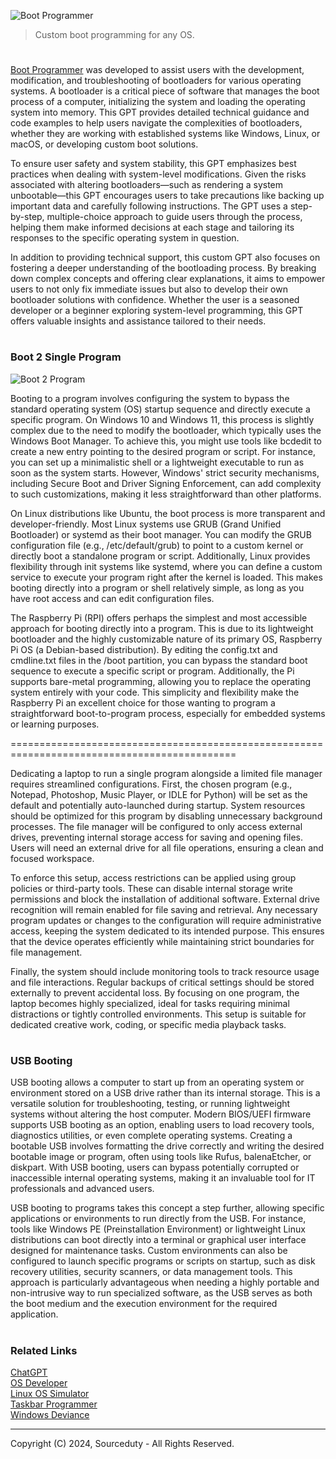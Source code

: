 ![Boot Programmer](https://github.com/user-attachments/assets/25b09429-be34-49ea-80de-bdd92cd1594d)

> Custom boot programming for any OS.

#

[Boot Programmer](https://chatgpt.com/g/g-iX4TehJnH-boot-programmer) was developed to assist users with the development, modification, and troubleshooting of bootloaders for various operating systems. A bootloader is a critical piece of software that manages the boot process of a computer, initializing the system and loading the operating system into memory. This GPT provides detailed technical guidance and code examples to help users navigate the complexities of bootloaders, whether they are working with established systems like Windows, Linux, or macOS, or developing custom boot solutions.

To ensure user safety and system stability, this GPT emphasizes best practices when dealing with system-level modifications. Given the risks associated with altering bootloaders—such as rendering a system unbootable—this GPT encourages users to take precautions like backing up important data and carefully following instructions. The GPT uses a step-by-step, multiple-choice approach to guide users through the process, helping them make informed decisions at each stage and tailoring its responses to the specific operating system in question.

In addition to providing technical support, this custom GPT also focuses on fostering a deeper understanding of the bootloading process. By breaking down complex concepts and offering clear explanations, it aims to empower users to not only fix immediate issues but also to develop their own bootloader solutions with confidence. Whether the user is a seasoned developer or a beginner exploring system-level programming, this GPT offers valuable insights and assistance tailored to their needs.

#
### Boot 2 Single Program

![Boot 2 Program](https://github.com/user-attachments/assets/8aa35101-f997-4ac8-9b12-91eba67263f8)

Booting to a program involves configuring the system to bypass the standard operating system (OS) startup sequence and directly execute a specific program. On Windows 10 and Windows 11, this process is slightly complex due to the need to modify the bootloader, which typically uses the Windows Boot Manager. To achieve this, you might use tools like bcdedit to create a new entry pointing to the desired program or script. For instance, you can set up a minimalistic shell or a lightweight executable to run as soon as the system starts. However, Windows' strict security mechanisms, including Secure Boot and Driver Signing Enforcement, can add complexity to such customizations, making it less straightforward than other platforms.

On Linux distributions like Ubuntu, the boot process is more transparent and developer-friendly. Most Linux systems use GRUB (Grand Unified Bootloader) or systemd as their boot manager. You can modify the GRUB configuration file (e.g., /etc/default/grub) to point to a custom kernel or directly boot a standalone program or script. Additionally, Linux provides flexibility through init systems like systemd, where you can define a custom service to execute your program right after the kernel is loaded. This makes booting directly into a program or shell relatively simple, as long as you have root access and can edit configuration files.

The Raspberry Pi (RPI) offers perhaps the simplest and most accessible approach for booting directly into a program. This is due to its lightweight bootloader and the highly customizable nature of its primary OS, Raspberry Pi OS (a Debian-based distribution). By editing the config.txt and cmdline.txt files in the /boot partition, you can bypass the standard boot sequence to execute a specific script or program. Additionally, the Pi supports bare-metal programming, allowing you to replace the operating system entirely with your code. This simplicity and flexibility make the Raspberry Pi an excellent choice for those wanting to program a straightforward boot-to-program process, especially for embedded systems or learning purposes.

=============================================================================================

Dedicating a laptop to run a single program alongside a limited file manager requires streamlined configurations. First, the chosen program (e.g., Notepad, Photoshop, Music Player, or IDLE for Python) will be set as the default and potentially auto-launched during startup. System resources should be optimized for this program by disabling unnecessary background processes. The file manager will be configured to only access external drives, preventing internal storage access for saving and opening files. Users will need an external drive for all file operations, ensuring a clean and focused workspace.

To enforce this setup, access restrictions can be applied using group policies or third-party tools. These can disable internal storage write permissions and block the installation of additional software. External drive recognition will remain enabled for file saving and retrieval. Any necessary program updates or changes to the configuration will require administrative access, keeping the system dedicated to its intended purpose. This ensures that the device operates efficiently while maintaining strict boundaries for file management.

Finally, the system should include monitoring tools to track resource usage and file interactions. Regular backups of critical settings should be stored externally to prevent accidental loss. By focusing on one program, the laptop becomes highly specialized, ideal for tasks requiring minimal distractions or tightly controlled environments. This setup is suitable for dedicated creative work, coding, or specific media playback tasks.

#
### USB Booting

USB booting allows a computer to start up from an operating system or environment stored on a USB drive rather than its internal storage. This is a versatile solution for troubleshooting, testing, or running lightweight systems without altering the host computer. Modern BIOS/UEFI firmware supports USB booting as an option, enabling users to load recovery tools, diagnostics utilities, or even complete operating systems. Creating a bootable USB involves formatting the drive correctly and writing the desired bootable image or program, often using tools like Rufus, balenaEtcher, or diskpart. With USB booting, users can bypass potentially corrupted or inaccessible internal operating systems, making it an invaluable tool for IT professionals and advanced users.

USB booting to programs takes this concept a step further, allowing specific applications or environments to run directly from the USB. For instance, tools like Windows PE (Preinstallation Environment) or lightweight Linux distributions can boot directly into a terminal or graphical user interface designed for maintenance tasks. Custom environments can also be configured to launch specific programs or scripts on startup, such as disk recovery utilities, security scanners, or data management tools. This approach is particularly advantageous when needing a highly portable and non-intrusive way to run specialized software, as the USB serves as both the boot medium and the execution environment for the required application.

#
### Related Links

[ChatGPT](https://github.com/sourceduty/ChatGPT)
<br>
[OS Developer](https://github.com/sourceduty/OS_Developer)
<br>
[Linux OS Simulator](https://github.com/sourceduty/Linux_OS_Simulator)
<br>
[Taskbar Programmer](https://github.com/sourceduty/Taskbar_Programmer)
<br>
[Windows Deviance](https://github.com/sourceduty/Windows_Deviance)

***
Copyright (C) 2024, Sourceduty - All Rights Reserved.
